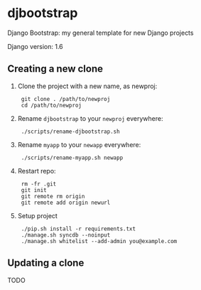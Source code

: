 djbootstrap
===========
Django Bootstrap: my general template for new Django projects

Django version: 1.6


Creating a new clone
--------------------
1. Clone the project with a new name, as newproj:

        git clone . /path/to/newproj
        cd /path/to/newproj

2. Rename `djbootstrap` to your `newproj` everywhere:

        ./scripts/rename-djbootstrap.sh

3. Rename `myapp` to your `newapp` everywhere:

        ./scripts/rename-myapp.sh newapp

4. Restart repo:

        rm -fr .git
        git init
        git remote rm origin
        git remote add origin newurl

5. Setup project

        ./pip.sh install -r requirements.txt
        ./manage.sh syncdb --noinput
        ./manage.sh whitelist --add-admin you@example.com


Updating a clone
----------------
TODO
